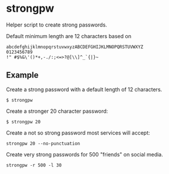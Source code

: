 # strongpw
Helper script to create strong passwords. 

Default minimum length are 12 characters based on

```
abcdefghijklmnopqrstuvwxyzABCDEFGHIJKLMNOPQRSTUVWXYZ
0123456789
!" #$%&\'()*+,-./:;<=>?@[\\]^_`{|}~
```

## Example

Create a strong password with a default length of 12 characters.

```
$ strongpw
```

Create a stronger 20 character password:

```
$ strongpw 20 
```

Create a not so strong password most services will accept:

```
strongpw 20 --no-punctuation
```

Create very strong passwords for 500 "friends" on social media.

```
strongpw -r 500 -l 30
```

